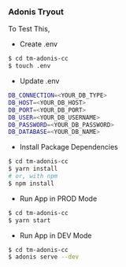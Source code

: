 ### Adonis Tryout

To Test This, 

- Create .env
```sh
$ cd tm-adonis-cc
$ touch .env
```

- Update .env
```sh
DB_CONNECTION=<YOUR_DB_TYPE>
DB_HOST=<YOUR_DB_HOST>
DB_PORT=<YOUR_DB_PORT>
DB_USER=<YOUR_DB_USERNAME>
DB_PASSWORD=<YOUR_DB_PASSWORD>
DB_DATABASE=<YOUR_DB_NAME>
```

- Install Package Dependencies
```sh
$ cd tm-adonis-cc
$ yarn install
# or, with npm
$ npm install
```

- Run App in PROD Mode
```sh
$ cd tm-adonis-cc
$ yarn start
```

- Run App in DEV Mode
```sh
$ cd tm-adonis-cc
$ adonis serve --dev
```
